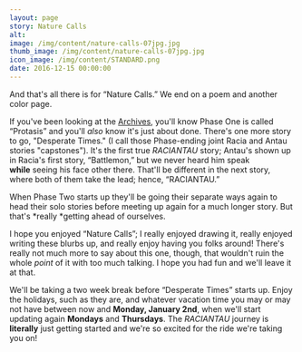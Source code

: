 ```yaml
---
layout: page
story: Nature Calls
alt:
image: /img/content/nature-calls-07jpg.jpg
thumb_image: /img/content/nature-calls-07jpg.jpg
icon_image: /img/content/STANDARD.png
date: 2016-12-15 00:00:00
---
```



And that's all there is for “Nature Calls.” We end on a poem and another color page.

If you've been looking at the [Archives](/archives/), you'll know Phase One is called “Protasis” and you'll *also*&nbsp;know it's just about done. There's one more story to go, "Desperate Times." (I call those Phase-ending joint Racia and Antau stories "capstones"). It's the first true *RACIANTAU*&nbsp;story; Antau's shown up in Racia's first story, “Battlemon,” but we never heard him speak **while**&nbsp;seeing his face other there. That'll be different in the next story, where both of them take the lead; hence, “RACIANTAU.”

When Phase Two starts up they'll be going their separate ways again to head their solo stories before meeting up again for a much longer story. But that's *really&nbsp;*getting ahead of ourselves.

I hope you enjoyed “Nature Calls”; I really enjoyed drawing it, really enjoyed writing these blurbs up, and really enjoy having you folks around! There's really not much more to say about this one, though, that wouldn't ruin the whole *point*&nbsp;of it with too much talking. I hope you had fun and we'll leave it at that.

We'll be taking a two week break before “Desperate Times” starts up. Enjoy the holidays, such as they are, and whatever vacation time you may or may not have between now and **Monday, January 2nd**, when we'll start updating again **Mondays** and **Thursdays**. The *RACIANTAU*&nbsp;journey is **literally**&nbsp;just getting started and we're so excited for the ride we're taking you on!